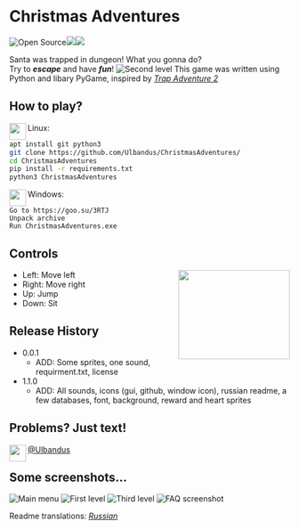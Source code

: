 # Christmas Adventures

![Open Source](https://img.shields.io/static/v1?label=OS&message=Open%20Source&color=White)![](https://img.shields.io/static/v1?label=U&message=Unlicensed&color=black)![](https://img.shields.io/static/v1?label=YL&message=YandexLyceumProject&color=red)

Santa was trapped in dungeon! What you gonna do?  
Try to ***escape*** and have ***fun***!
![Second level](https://i.imgur.com/1Ow2MrN.png)
This game was written using Python and libary PyGame, inspired by *[Trap Adventure 2](http://trapadventure2.org/)*

## How to play?
<img align="left" width="30" height="30" src="https://i.imgur.com/0hv6SOQ.png">
   Linux:

```sh
apt install git python3
git clone https://github.com/Ulbandus/ChristmasAdventures/
cd ChristmasAdventures
pip install -r requirements.txt
python3 ChristmasAdventures 
```

<img align="left" width="30" height="30" src="https://i.imgur.com/tD6vH32.png">
Windows:

```
Go to https://goo.su/3RTJ
Unpack archive
Run ChristmasAdventures.exe
```

## Controls
<img align="right" width="200" height="160" src="https://i.imgur.com/TQK70fH.jpg">

* Left: Move left   
* Right: Move right  
* Up: Jump   
* Down: Sit

## Release History 

* 0.0.1
    * ADD: Some sprites, one sound, requirment.txt, license
* 1.1.0
    * ADD: All sounds, icons (gui, github, window icon),
    russian readme, a few databases, font, background, reward and heart sprites

## Problems? Just text!
<img align="left" width="30" height="30" src="https://i.imgur.com/62nfi9Z.png">
  
  [@Ulbandus](https://tlgg.ru/Ulbandus)


## Some screenshots...
![Main menu](https://i.imgur.com/pnNN4TU.png)
![First level](https://i.imgur.com/mGWVcD2.png)
![Third level](https://i.imgur.com/V8JV70w.png)
![FAQ screenshot](https://i.imgur.com/Svu5xkI.png)

Readme translations: [*Russian*](https://github.com/Ulbandus/ChristmasAdventures/blob/master/docs/readme_ru.md)